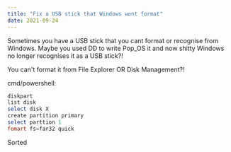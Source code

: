 ```yaml
---
title: "Fix a USB stick that Windows wont format"
date: 2021-09-24
---
```


Sometimes you have a USB stick that you cant format or recognise from Windows. Maybe you used DD to write Pop_OS it and now shitty Windows no longer recognises it as a USB stick?! 

You can't format it from File Explorer OR Disk Management?!

cmd/powershell:

```powershell
diskpart
list disk
select disk X
create partition primary
select parttion 1
fomart fs=far32 quick
```

Sorted